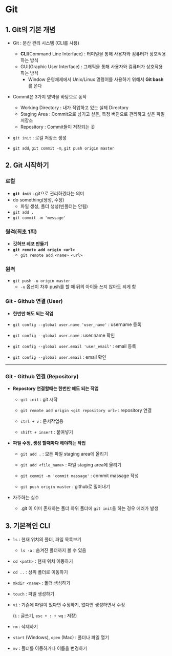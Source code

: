 # Git

## 1. Git의 기본 개념

- Git : 분산 관리 시스템 (CLI를 사용)
  - **CLI**(Command Line Interface) : 터미널을 통해 사용자와 컴퓨터가 상호작용하는 방식
  - GUI(Graphic User Interface) : 그래픽을 통해 사용자와 컴퓨터가 상호작용하는 방식
    - Window 운영체제에서 Unix/Linux 명령어를 사용하기 위해서 **Git bash**를 쓴다
- Commit은 3가지 영역을 바탕으로 동작
  - Working Directory : 내가 작업하고 있는 실제 Directory
  - Staging Area : Commit으로 남기고 싶은, 특정 버젼으로 관리하고 싶은 파일 저장소
  - Repository : Commit들이 저장되는 곳

- `git init` : 로컬 저장소 생성
- `git add`, `git commit -m`, `git push origin master`



## 2. Git 시작하기

### 로컬

- **`git init`** : git으로 관리하겠다는 의미
- do something(생성, 수정)
  - 파일 생성, 폴더 생성(빈폴더는 안됨)
- `git add .`
- `git commit -m 'message'`

### 원격(최초 1회)

- **깃허브 레포 만들기**
- **`git remote add origin <url>`**
  - `git remote add <name> <url>`


### 원격

- `git push -u origin master`
  - `-u` 옵션이 차후 push를 할 때 뒤의 아이들 쓰지 않아도 되게 함



### Git - Github 연결 (User)

- **한번만 해도 되는 작업**
- `git config --global user.name 'user_name'` : username 등록

- `git config --global user.name` : user.name 확인

- `git config --global user.email 'user_email'` : email 등록

- `git config --global user.email` : email 확인

---

### Git - Github 연결 (Repository)

- **Repostory 연결할때는 한번만 해도 되는 작업**

  - `git init` : git 시작

  - `git remote add origin <git repository url>` : repository 연결
  - `ctrl + v` : 문서작업용
  - `shift + insert` : 붙여넣기



- **파일 수정, 생성 할때마다 해야하는 작업**

  - `git add .` : 모든 파일 staging area에 올리기

  - `git add <file_name>` : 파일 staging area에 올리기

  - `git commit -m 'commit massage'` : commit massage 작성

  - `git push origin master` : github로 밀어내기



- 자주하는 실수
  - .git 이 이미 존재하는 폴더 하위 폴더에 `git init`을 하는 경우 에러가 발생



## 3. 기본적인 CLI

- `ls` : 현재 위치의 폴더, 파일 목록보기

  - `ls -a` : 숨겨진 폴더까지 볼 수 있음

- `cd <path>` : 현재 위치 이동하기

- `cd ..` : 상위 폴더로 이동하기

- `mkdir <name>` : 폴더 생성하기

- `touch` : 파일 생성하기

- `vi` : 기존에 파일이 있다면 수정하기, 없다면 생성하면서 수정

  (`i` : 글쓰기, `esc + : + wq` : 저장)

- `rm` : 삭제하기

- `start` (Windows), `open` (Mac) : 폴더나 파일 열기

- `mv` : 폴더를 이동하거나 이름을 변경하기
